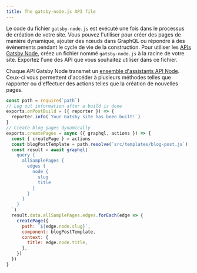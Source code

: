 ```yaml
---
title: The gatsby-node.js API file
---
```


Le code du fichier `gatsby-node.js` est exécuté une fois dans le processus de création de votre site. Vous pouvez l'utiliser pour créer des pages de manière dynamique, ajouter des nœuds dans GraphQL ou répondre à des événements pendant le cycle de vie de la construction. Pour utiliser les [APIs Gatsby Node](/docs/node-apis/), créez un fichier nommé `gatsby-node.js` à la racine de votre site. Exportez l'une des API que vous souhaitez utiliser dans ce fichier.

Chaque API Gatsby Node transmet un [ensemble d'assistants API Node](/docs/node-api-helpers/). Ceux-ci vous permettent d'accéder à plusieurs méthodes telles que rapporter ou d'effectuer des actions telles que la création de nouvelles pages.

```js:title=gatsby-node.js
const path = require(`path`)
// Log out information after a build is done
exports.onPostBuild = ({ reporter }) => {
  reporter.info(`Your Gatsby site has been built!`)
}
// Create blog pages dynamically
exports.createPages = async ({ graphql, actions }) => {
  const { createPage } = actions
  const blogPostTemplate = path.resolve(`src/templates/blog-post.js`)
  const result = await graphql(`
    query {
      allSamplePages {
        edges {
          node {
            slug
            title
          }
        }
      }
    }
  `)
  result.data.allSamplePages.edges.forEach(edge => {
    createPage({
      path: `${edge.node.slug}`,
      component: blogPostTemplate,
      context: {
        title: edge.node.title,
      },
    })
  })
}
```
